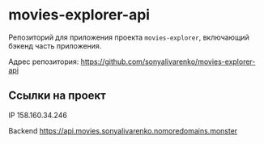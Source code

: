# movies-explorer-api

Репозиторий для приложения проекта `movies-explorer`, включающий бэкенд часть приложения.

Адрес репозитория: https://github.com/sonyalivarenko/movies-explorer-api

## Ссылки на проект

IP 158.160.34.246

Backend https://api.movies.sonyalivarenko.nomoredomains.monster
